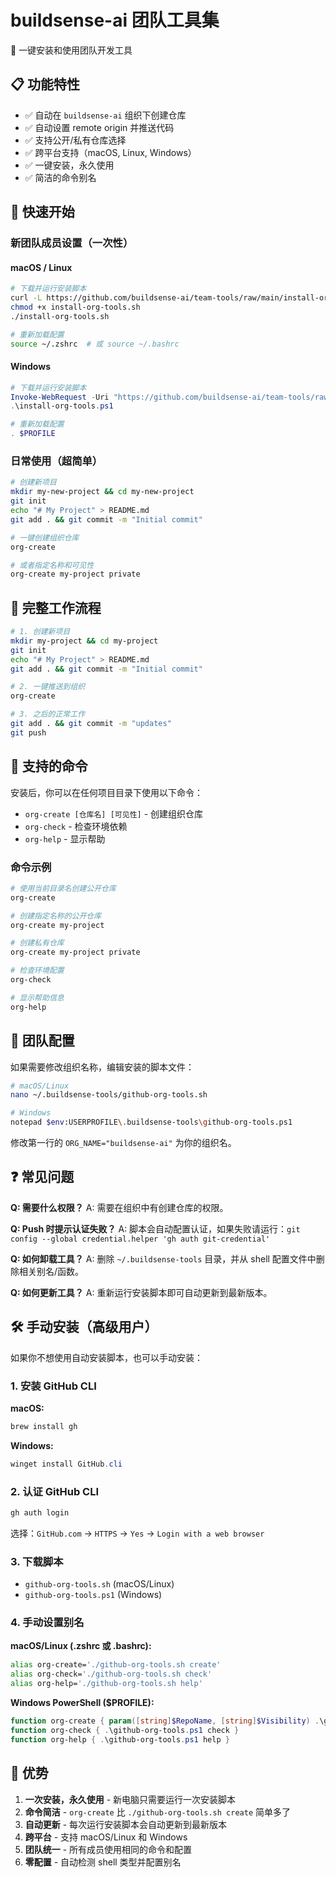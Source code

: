 # buildsense-ai 团队工具集

🚀 一键安装和使用团队开发工具

## 📋 功能特性

- ✅ 自动在 `buildsense-ai` 组织下创建仓库
- ✅ 自动设置 remote origin 并推送代码
- ✅ 支持公开/私有仓库选择
- ✅ 跨平台支持（macOS, Linux, Windows）
- ✅ 一键安装，永久使用
- ✅ 简洁的命令别名

## 🚀 快速开始

### 新团队成员设置（一次性）

#### macOS / Linux

```bash
# 下载并运行安装脚本
curl -L https://github.com/buildsense-ai/team-tools/raw/main/install-org-tools.sh -o install-org-tools.sh
chmod +x install-org-tools.sh
./install-org-tools.sh

# 重新加载配置
source ~/.zshrc  # 或 source ~/.bashrc
```

#### Windows

```powershell
# 下载并运行安装脚本
Invoke-WebRequest -Uri "https://github.com/buildsense-ai/team-tools/raw/main/install-org-tools.ps1" -OutFile "install-org-tools.ps1"
.\install-org-tools.ps1

# 重新加载配置
. $PROFILE
```

### 日常使用（超简单）

```bash
# 创建新项目
mkdir my-new-project && cd my-new-project
git init
echo "# My Project" > README.md
git add . && git commit -m "Initial commit"

# 一键创建组织仓库
org-create

# 或者指定名称和可见性
org-create my-project private
```

## 📝 完整工作流程

```bash
# 1. 创建新项目
mkdir my-project && cd my-project
git init
echo "# My Project" > README.md
git add . && git commit -m "Initial commit"

# 2. 一键推送到组织
org-create

# 3. 之后的正常工作
git add . && git commit -m "updates"
git push
```

## 🔧 支持的命令

安装后，你可以在任何项目目录下使用以下命令：

- `org-create [仓库名] [可见性]` - 创建组织仓库
- `org-check` - 检查环境依赖
- `org-help` - 显示帮助

### 命令示例

```bash
# 使用当前目录名创建公开仓库
org-create

# 创建指定名称的公开仓库
org-create my-project

# 创建私有仓库
org-create my-project private

# 检查环境配置
org-check

# 显示帮助信息
org-help
```

## 🔧 团队配置

如果需要修改组织名称，编辑安装的脚本文件：

```bash
# macOS/Linux
nano ~/.buildsense-tools/github-org-tools.sh

# Windows
notepad $env:USERPROFILE\.buildsense-tools\github-org-tools.ps1
```

修改第一行的 `ORG_NAME="buildsense-ai"` 为你的组织名。

## ❓ 常见问题

**Q: 需要什么权限？**
A: 需要在组织中有创建仓库的权限。

**Q: Push 时提示认证失败？**
A: 脚本会自动配置认证，如果失败请运行：`git config --global credential.helper 'gh auth git-credential'`

**Q: 如何卸载工具？**
A: 删除 `~/.buildsense-tools` 目录，并从 shell 配置文件中删除相关别名/函数。

**Q: 如何更新工具？**
A: 重新运行安装脚本即可自动更新到最新版本。

## 🛠️ 手动安装（高级用户）

如果你不想使用自动安装脚本，也可以手动安装：

### 1. 安装 GitHub CLI

**macOS:**
```bash
brew install gh
```

**Windows:**
```powershell
winget install GitHub.cli
```

### 2. 认证 GitHub CLI

```bash
gh auth login
```

选择：`GitHub.com` → `HTTPS` → `Yes` → `Login with a web browser`

### 3. 下载脚本

- `github-org-tools.sh` (macOS/Linux)
- `github-org-tools.ps1` (Windows)

### 4. 手动设置别名

**macOS/Linux (.zshrc 或 .bashrc):**
```bash
alias org-create='./github-org-tools.sh create'
alias org-check='./github-org-tools.sh check'
alias org-help='./github-org-tools.sh help'
```

**Windows PowerShell ($PROFILE):**
```powershell
function org-create { param([string]$RepoName, [string]$Visibility) .\github-org-tools.ps1 create $RepoName $Visibility }
function org-check { .\github-org-tools.ps1 check }
function org-help { .\github-org-tools.ps1 help }
```

## 🎯 优势

1. **一次安装，永久使用** - 新电脑只需要运行一次安装脚本
2. **命令简洁** - `org-create` 比 `./github-org-tools.sh create` 简单多了
3. **自动更新** - 每次运行安装脚本会自动更新到最新版本
4. **跨平台** - 支持 macOS/Linux 和 Windows
5. **团队统一** - 所有成员使用相同的命令和配置
6. **零配置** - 自动检测 shell 类型并配置别名
